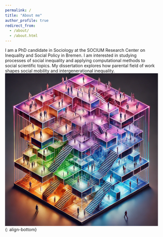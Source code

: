```yaml
---
permalink: /
title: "About me"
author_profile: true
redirect_from: 
  - /about/
  - /about.html
---
```


I am a PhD candidate in Sociology at the SOCIUM Research Center on Inequality and Social Policy in Bremen. I am interested in studying processes of social inequality and applying computational methods to social scientific topics. My dissertation explores how parental field of work shapes social mobility and intergenerational inequality.
![space](/images/soc_space.png){: align-bottom}
